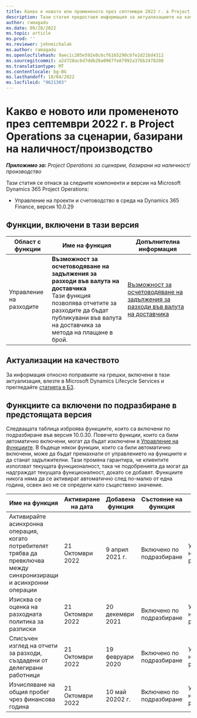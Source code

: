 ```yaml
---
title: Какво е новото или промененото през септември 2022 г. в Project Operations за сценарии, базирани на наличност/производство
description: Тази статия предоставя информация за актуализациите на качеството, налични в изданието на Microsoft Dynamics 365 Project Operations от септември 2022 г. за складови/производствени сценарии.
author: ramagadu
ms.date: 09/28/2022
ms.topic: article
ms.prod: ''
ms.reviewer: johnmichalak
ms.author: ramagadu
ms.openlocfilehash: 9aec1c205e592e8c6cf6165290c6fe2d21bd4312
ms.sourcegitcommit: a2d720ac6d7ddb20a0967fe87992a376b2478208
ms.translationtype: MT
ms.contentlocale: bg-BG
ms.lasthandoff: 10/04/2022
ms.locfileid: "9621303"
---
```

# <a name="whats-new-or-changed-in-project-operations-september-2022-for-stockedproduction-based-scenarios"></a>Какво е новото или промененото през септември 2022 г. в Project Operations за сценарии, базирани на наличност/производство

_**Приложимо за:** Project Operations за сценарии, базирани на наличност/производство_

Тази статия се отнася за следните компоненти и версии на Microsoft Dynamics 365 Project Operations:

- Управление на проекти и счетоводство в среда на Dynamics 365 Finance, версия 10.0.29

## <a name="features-included-in-this-release"></a>Функции, включени в тази версия

| Област с функции | Име на функция | Допълнителна информация |
| --- | --- | --- |
| Управление на разходите | **Възможност за осчетоводяване на задължения за разходи във валута на доставчика**<br>Тази функция позволява отчетите за разходите да бъдат публикувани във валута на доставчика за метода на плащане в брой. | [Възможност за осчетоводяване на задължения за разходи във валута на доставчика](/dynamics365/project-operations/expense/posting-expense-reports#enable-the-ability-to-post-expense-liability-in-vendor-currency-for-cash-payment-method-feature) |

## <a name="quality-updates"></a>Актуализации на качеството

За информация относно поправките на грешки, включени в тази актуализация, влезте в Microsoft Dynamics Lifecycle Services и прегледайте [статията в БЗ](https://fix.lcs.dynamics.com/Issue/Details?bugId=726559).

## <a name="features-turned-on-by-default-in-upcoming-release"></a>Функциите са включени по подразбиране в предстоящата версия

Следващата таблица изброява функциите, които са включени по подразбиране във версия 10.0.30. Повечето функции, които са били автоматично включени, могат да бъдат изключени в [Управление на функциите](/dynamics365/fin-ops-core/fin-ops/get-started/feature-management/feature-management-overview). В бъдеще някои функции, които са били автоматично включени, може да бъдат премахнати от управлението на функциите и да станат задължителни. Тази промяна гарантира, че клиентите използват текущата функционалност, така че подобренията да могат да надграждат текущата функционалност, докато се добавят. Функциите никога няма да се активират автоматично след по-малко от една година, освен ако не се определи като съществено значение.

| Име на функция | Активиране на дата | Добавена функция | Състояние на функция | Модул |
| --- | --- | --- |--- |--- |
| Активирайте асинхронна операция, когато потребителят трябва да превключва между синхронизиращи и асинхронни операции | 21 Октомври 2022 | 9 април 2021 г. | Включено по подразбиране | Управление на разходите |
| Изисква се оценка на разходната политика за разписки | 21 Октомври 2022 | 20 декември 2021 | Включено по подразбиране | Управление на разходите |
| Списъчен изглед на отчети за разходи, създадени от делегирани работници | 21 Октомври 2022 | 19 февруари 2020 | Включено по подразбиране | Управление на разходите |
| Изчисляване на общия пробег чрез финансова година | 21 Октомври 2022 | 10 май 20202 г. | Включено по подразбиране | Управление на разходите |
